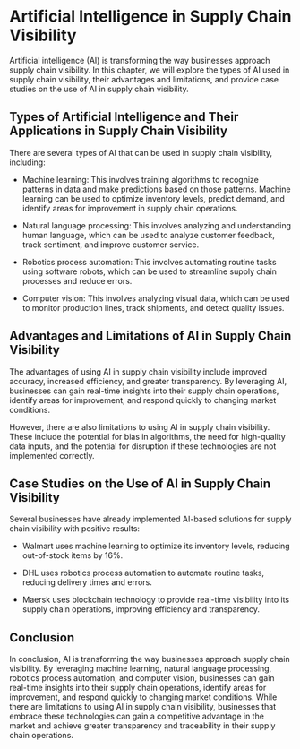 Artificial Intelligence in Supply Chain Visibility
===========================================================

Artificial intelligence (AI) is transforming the way businesses approach supply chain visibility. In this chapter, we will explore the types of AI used in supply chain visibility, their advantages and limitations, and provide case studies on the use of AI in supply chain visibility.

Types of Artificial Intelligence and Their Applications in Supply Chain Visibility
----------------------------------------------------------------------------------

There are several types of AI that can be used in supply chain visibility, including:

* Machine learning: This involves training algorithms to recognize patterns in data and make predictions based on those patterns. Machine learning can be used to optimize inventory levels, predict demand, and identify areas for improvement in supply chain operations.

* Natural language processing: This involves analyzing and understanding human language, which can be used to analyze customer feedback, track sentiment, and improve customer service.

* Robotics process automation: This involves automating routine tasks using software robots, which can be used to streamline supply chain processes and reduce errors.

* Computer vision: This involves analyzing visual data, which can be used to monitor production lines, track shipments, and detect quality issues.

Advantages and Limitations of AI in Supply Chain Visibility
-----------------------------------------------------------

The advantages of using AI in supply chain visibility include improved accuracy, increased efficiency, and greater transparency. By leveraging AI, businesses can gain real-time insights into their supply chain operations, identify areas for improvement, and respond quickly to changing market conditions.

However, there are also limitations to using AI in supply chain visibility. These include the potential for bias in algorithms, the need for high-quality data inputs, and the potential for disruption if these technologies are not implemented correctly.

Case Studies on the Use of AI in Supply Chain Visibility
--------------------------------------------------------

Several businesses have already implemented AI-based solutions for supply chain visibility with positive results:

* Walmart uses machine learning to optimize its inventory levels, reducing out-of-stock items by 16%.

* DHL uses robotics process automation to automate routine tasks, reducing delivery times and errors.

* Maersk uses blockchain technology to provide real-time visibility into its supply chain operations, improving efficiency and transparency.

Conclusion
----------

In conclusion, AI is transforming the way businesses approach supply chain visibility. By leveraging machine learning, natural language processing, robotics process automation, and computer vision, businesses can gain real-time insights into their supply chain operations, identify areas for improvement, and respond quickly to changing market conditions. While there are limitations to using AI in supply chain visibility, businesses that embrace these technologies can gain a competitive advantage in the market and achieve greater transparency and traceability in their supply chain operations.
